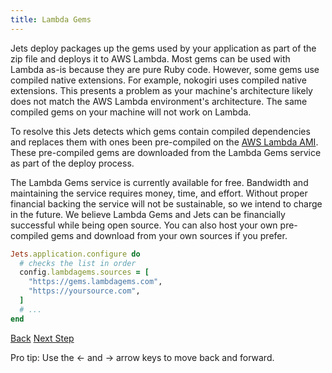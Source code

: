```yaml
---
title: Lambda Gems
---
```


Jets deploy packages up the gems used by your application as part of the zip file and deploys it to AWS Lambda.  Most gems can be used with Lambda as-is because they are pure Ruby code. However, some gems use compiled native extensions. For example, nokogiri uses compiled native extensions. This presents a problem as your machine's architecture likely does not match the AWS Lambda environment's architecture.  The same compiled gems on your machine will not work on Lambda.

To resolve this Jets detects which gems contain compiled dependencies and replaces them with ones been pre-compiled on the [AWS Lambda AMI](https://docs.aws.amazon.com/lambda/latest/dg/current-supported-versions.html).  These pre-compiled gems are downloaded from the Lambda Gems service as part of the deploy process.

The Lambda Gems service is currently available for free. Bandwidth and maintaining the service requires money, time, and effort. Without proper financial backing the service will not be sustainable, so we intend to charge in the future. We believe Lambda Gems and Jets can be financially successful while being open source. You can also host your own pre-compiled gems and download from your own sources if you prefer.

```ruby
Jets.application.configure do
  # checks the list in order
  config.lambdagems.sources = [
    "https://gems.lambdagems.com",
    "https://yoursource.com",
  ]
  # ...
end
```

<a id="prev" class="btn btn-basic" href="{% link _docs/native-performance.md %}">Back</a>
<a id="next" class="btn btn-primary" href="{% link _docs/articles.md %}">Next Step</a>
<p class="keyboard-tip">Pro tip: Use the <- and -> arrow keys to move back and forward.</p>
